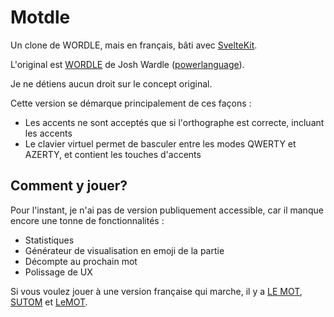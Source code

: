 # Motdle

Un clone de WORDLE, mais en français, bâti avec [SvelteKit](https://kit.svelte.dev/).

L'original est [WORDLE](https://www.powerlanguage.co.uk/wordle/) de Josh Wardle ([powerlanguage](https://www.powerlanguage.co.uk/)).

Je ne détiens aucun droit sur le concept original.

Cette version se démarque principalement de ces façons :

- Les accents ne sont acceptés que si l'orthographe est correcte, incluant les accents
- Le clavier virtuel permet de basculer entre les modes QWERTY et AZERTY, et contient les touches d'accents

## Comment y jouer?

Pour l'instant, je n'ai pas de version publiquement accessible, car il manque encore une tonne de fonctionnalités :

- Statistiques
- Générateur de visualisation en emoji de la partie
- Décompte au prochain mot
- Polissage de UX

Si vous voulez jouer à une version française qui marche, il y a [LE MOT](https://wordle.louan.me/), [SUTOM](https://sutom.nocle.fr/) et [LeMOT](https://www.solitaire-play.com/lemot/).